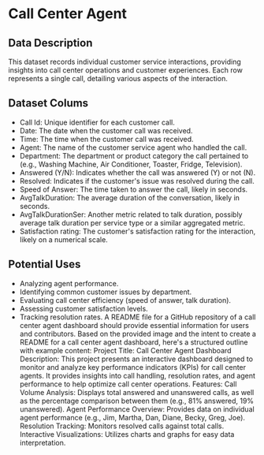 # Call Center Agent

## Data Description
This dataset records individual customer service interactions, providing insights into call center operations and customer experiences. Each row represents a single call, detailing various aspects of the interaction.
  
## Dataset Colums
- Call Id: Unique identifier for each customer call.
- Date: The date when the customer call was received.
- Time: The time when the customer call was received.
- Agent: The name of the customer service agent who handled the call.
- Department: The department or product category the call pertained to (e.g., Washing Machine, Air Conditioner, Toaster, Fridge, Television).
- Answered (Y/N): Indicates whether the call was answered (Y) or not (N).
- Resolved: Indicates if the customer's issue was resolved during the call.
- Speed of Answer: The time taken to answer the call, likely in seconds.
- AvgTalkDuration: The average duration of the conversation, likely in seconds.
- AvgTalkDurationSer: Another metric related to talk duration, possibly average talk duration per service type or a similar aggregated metric.
- Satisfaction rating: The customer's satisfaction rating for the interaction, likely on a numerical scale.

## Potential Uses
- Analyzing agent performance.
- Identifying common customer issues by department.
- Evaluating call center efficiency (speed of answer, talk duration).
- Assessing customer satisfaction levels.
- Tracking resolution rates.
A README file for a GitHub repository of a call center agent dashboard should provide essential information for users and contributors. Based on the provided image and the intent to create a README for a call center agent dashboard, here's a structured outline with example content:
Project Title: Call Center Agent Dashboard
Description:
This project presents an interactive dashboard designed to monitor and analyze key performance indicators (KPIs) for call center agents. It provides insights into call handling, resolution rates, and agent performance to help optimize call center operations. 
Features:
Call Volume Analysis: Displays total answered and unanswered calls, as well as the percentage comparison between them (e.g., 81% answered, 19% unanswered).
Agent Performance Overview: Provides data on individual agent performance (e.g., Jim, Martha, Dan, Diane, Becky, Greg, Joe).
Resolution Tracking: Monitors resolved calls against total calls.
Interactive Visualizations: Utilizes charts and graphs for easy data interpretation.

